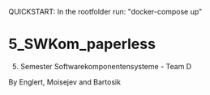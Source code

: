 QUICKSTART:
In the rootfolder run: "docker-compose up"

# 5_SWKom_paperless
5. Semester Softwarekomponentensysteme - Team D

By Englert, Moisejev and Bartosik
